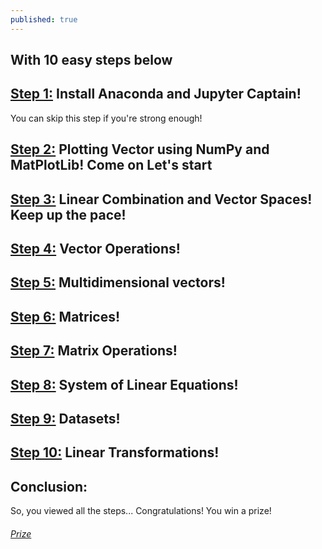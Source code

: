 ```yaml
---
published: true
---
```

## With 10 easy steps below

## [Step 1:](https://zofserif.github.io/Step-1/) Install Anaconda and Jupyter Captain!
You can skip this step if you're strong enough!


## [Step 2:](https://zofserif.github.io/Step-2/) Plotting Vector using NumPy and MatPlotLib! Come on Let's start


## [Step 3:](https://zofserif.github.io/Step-3/) Linear Combination and Vector Spaces! Keep up the pace!

## [Step 4:](https://zofserif.github.io/Step-4/) Vector Operations! 

## [Step 5:](https://zofserif.github.io/Step-5/) Multidimensional vectors!

## [Step 6:](https://zofserif.github.io/Step-6/) Matrices!

## [Step 7:](https://zofserif.github.io/Step-7/) Matrix Operations!

## [Step 8:](https://zofserif.github.io/Step-8/) System of Linear Equations!

## [Step 9:](https://zofserif.github.io/Step-9/) Datasets!

## [Step 10:](https://zofserif.github.io/Step-10/) Linear Transformations!


## Conclusion:

So, you viewed all the steps... Congratulations! You win a prize!






###### [Prize](https://zofserif.github.io/prize/)
